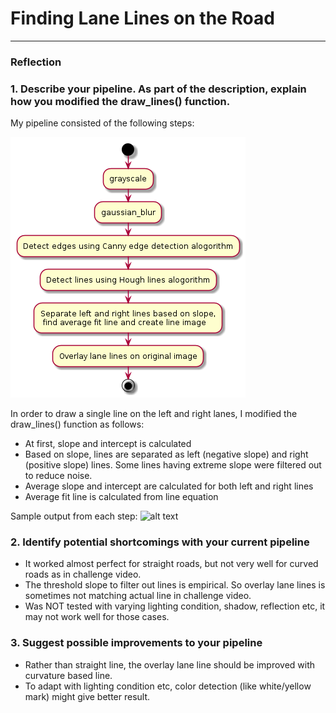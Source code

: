 # **Finding Lane Lines on the Road** 

[//]: # (Image References)

[image1]: ./examples/grayscale.jpg "Grayscale"
[pipeline]: ./out/design/Pipleline.png "Pipeline"
[step_output]: ./out/step_outputs.png "Step Output"
---

### Reflection

### 1. Describe your pipeline. As part of the description, explain how you modified the draw_lines() function.

My pipeline consisted of the following steps:

![alt text][pipeline]

In order to draw a single line on the left and right lanes, I modified the draw_lines() function as follows:

- At first, slope and intercept is calculated
- Based on slope, lines are separated as left (negative slope) and right (positive slope) lines. Some lines having extreme slope were filtered out to reduce noise.
- Average slope and intercept are calculated for both left and right lines
- Average fit line is calculated from line equation

Sample output from each step:
![alt text][step_output]


### 2. Identify potential shortcomings with your current pipeline

- It worked almost perfect for straight roads, but not very well for curved roads as in challenge video.
- The threshold slope to filter out lines is empirical. So overlay lane lines is sometimes not matching actual line in challenge video.
- Was NOT tested with varying lighting condition, shadow, reflection etc, it may not work well for those cases.

### 3. Suggest possible improvements to your pipeline

- Rather than straight line, the overlay lane line should be improved with curvature based line.
- To adapt with lighting condition etc, color detection (like white/yellow mark) might give better result.
